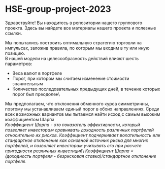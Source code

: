# HSE-group-project-2023
Здравствуйте! Вы находитесь в репозитории нашего группового проекта. Здесь вы найдете все материалы нашего проекта и полезные ссылки. 

Мы попытались построить оптимальную стратегию торговли на импульсах, заложив правила, по которым мы входим в ту или иную позицию.\
В нашей модели на целесообразность действий влияют шесть параметров:
- Веса валют в портфеле
- Порог, при котором мы считаем изменение стоимости значительным
- Количество последовательных предыдущих дней, в течение которых порог был
преодолен\

Мы предполагаем, что отклонения обменного курса симметричны, поэтому мы устанавливаем
единый порог в обоих направлениях. Среди всех возможных вариантов мы пытаемся найти исход с самым высоким коэффициентом Шарпа\
*Коэффициент Шарпа - это показатель эффективности, который позволяет инвесторам сравнивать доходность различных портфелей относительно их рисков. Коэффициент подчеркивает волатильность или стандартное отклонение как основной источник риска для многих портфелей, и позволяет инвесторам учитывать его при расчете пригодности различных инвестиций*\\
*Коэффициент Шарпа = (доходность портфеля - безрисковая ставка)/стандартное отклонение портфеля*.


